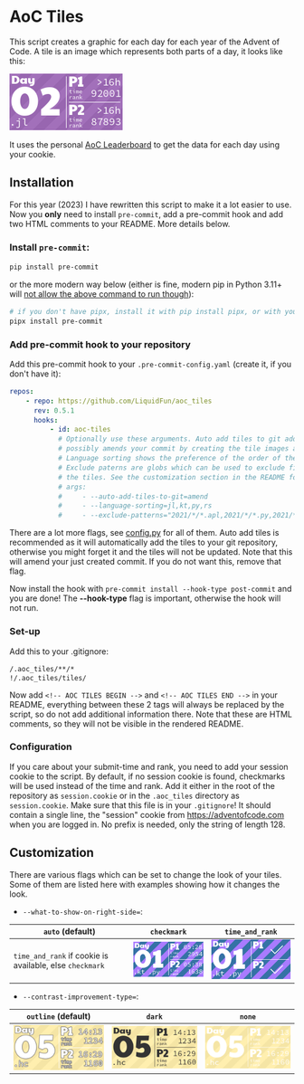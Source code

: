 # AoC Tiles

This script creates a graphic for each day for each year of the Advent of Code. 
A tile is an image which represents both parts of a day, it looks like this:

![AoC Tiles](examples/basic.png)

It uses the personal [AoC Leaderboard](https://adventofcode.com/2023/leaderboard/self) to get the data for each day using your cookie. 


## Installation

For this year (2023) I have rewritten this script to make it a lot easier to use. 
Now you **only** need to install `pre-commit`, add a pre-commit hook and add two HTML comments to your README. More details below.

### Install `pre-commit`:

```bash
pip install pre-commit
```

or the more modern way below (either is fine, modern pip in Python 3.11+ 
will [not allow the above command to run though](https://veronneau.org/python-311-pip-and-breaking-system-packages.html)):

```bash
# if you don't have pipx, install it with pip install pipx, or with your package manager
pipx install pre-commit  
```

### Add pre-commit hook to your repository

Add this pre-commit hook to your `.pre-commit-config.yaml` (create it, if you don't have it):

```yaml
repos:
    - repo: https://github.com/LiquidFun/aoc_tiles
      rev: 0.5.1
      hooks:
          - id: aoc-tiles
            # Optionally use these arguments. Auto add tiles to git adds the tiles to git,
            # possibly amends your commit by creating the tile images and updating the README.
            # Language sorting shows the preference of the order of the languages to use.
            # Exclude paterns are globs which can be used to exclude files when creating
            # the tiles. See the customization section in the README for more flags.
            # args:
            #     - --auto-add-tiles-to-git=amend
            #     - --language-sorting=jl,kt,py,rs
            #     - --exclude-patterns="2021/*/*.apl,2021/*/*.py,2021/*/*.cpp"
```

There are a lot more flags, see [config.py](./aoc_tiles/config.py) for all of them.
Auto add tiles is recommended as it will automatically add the tiles to your git repository, otherwise you might
forget it and the tiles will not be updated. Note that this will amend your just created commit. If you do not want
this, remove that flag.

Now install the hook with `pre-commit install --hook-type post-commit` and you are done!
The **--hook-type** flag is important, otherwise the hook will not run.

### Set-up

Add this to your .gitignore:

```
/.aoc_tiles/**/*
!/.aoc_tiles/tiles/
```

Now add `<!-- AOC TILES BEGIN -->` and `<!-- AOC TILES END -->` in your README, everything between these 2 tags
will always be replaced by the script, so do not add additional information there. Note that these are HTML comments,
so they will not be visible in the rendered README.

### Configuration

If you care about your submit-time and rank, you need to add your session cookie to the script. 
By default, if no session cookie is found, checkmarks will be used instead of the time and rank.
Add it either in the root of the repository as `session.cookie` or in the `.aoc_tiles` directory as `session.cookie`.
Make sure that this file is in your `.gitignore`!
It should contain a single line, the "session" cookie from https://adventofcode.com when you are logged in. 
No prefix is needed, only the string of length 128.



## Customization

There are various flags which can be set to change the look of your tiles. Some of them are listed here
with examples showing how it changes the look.

<!-- **Note that in order to regenerate images you have to either delete the images or delete the .aoc-tiles-cache!** -->

* `--what-to-show-on-right-side=`:

| `auto` (default)                                         | `checkmark`               | `time_and_rank`                |
|----------------------------------------------------------|---------------------------|--------------------------------|
| `time_and_rank` if cookie is available, else `checkmark` | ![](examples/01basic.png) | ![](examples/01checkmarks.png) |

* `--contrast-improvement-type=`:

| `outline` (default)          | `dark`                 | `none`                 |
|-----------------------------|--------------------------|--------------------------|
| ![](examples/05outline.png) | ![](examples/05dark.png) | ![](examples/05none.png) |
